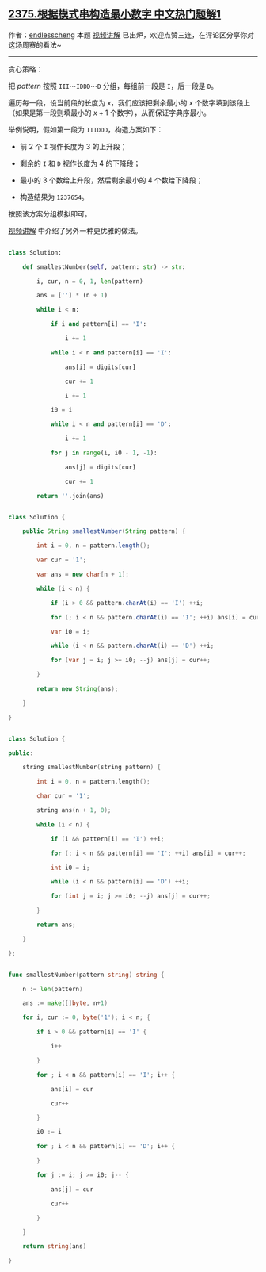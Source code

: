 ## [2375.根据模式串构造最小数字 中文热门题解1](https://leetcode.cn/problems/construct-smallest-number-from-di-string/solutions/100000/by-endlesscheng-8ee3)

作者：[endlesscheng](https://leetcode.cn/u/endlesscheng)
本题 [视频讲解](https://www.bilibili.com/video/BV1rS4y1s721) 已出炉，欢迎点赞三连，在评论区分享你对这场周赛的看法~

---

贪心策略：

把 $\textit{pattern}$ 按照 $\texttt{III}\cdots \texttt{IDDD}\cdots \texttt{D}$ 分组，每组前一段是 $\texttt{I}$，后一段是 $\texttt{D}$。

遍历每一段，设当前段的长度为 $x$，我们应该把剩余最小的 $x$ 个数字填到该段上（如果是第一段则填最小的 $x+1$ 个数字），从而保证字典序最小。

举例说明，假如第一段为 $\texttt{IIIDDD}$，构造方案如下：

- 前 $2$ 个 $\texttt{I}$ 视作长度为 $3$ 的上升段；
- 剩余的 $\texttt{I}$ 和 $\texttt{D}$ 视作长度为 $4$ 的下降段；
- 最小的 $3$ 个数给上升段，然后剩余最小的 $4$ 个数给下降段；
- 构造结果为 $\texttt{1237654}$。

按照该方案分组模拟即可。

[视频讲解](https://www.bilibili.com/video/BV1rS4y1s721) 中介绍了另外一种更优雅的做法。

```py [sol1-Python3]
class Solution:
    def smallestNumber(self, pattern: str) -> str:
        i, cur, n = 0, 1, len(pattern)
        ans = [''] * (n + 1)
        while i < n:
            if i and pattern[i] == 'I':
                i += 1
            while i < n and pattern[i] == 'I':
                ans[i] = digits[cur]
                cur += 1
                i += 1
            i0 = i
            while i < n and pattern[i] == 'D':
                i += 1
            for j in range(i, i0 - 1, -1):
                ans[j] = digits[cur]
                cur += 1
        return ''.join(ans)
```

```java [sol1-Java]
class Solution {
    public String smallestNumber(String pattern) {
        int i = 0, n = pattern.length();
        var cur = '1';
        var ans = new char[n + 1];
        while (i < n) {
            if (i > 0 && pattern.charAt(i) == 'I') ++i;
            for (; i < n && pattern.charAt(i) == 'I'; ++i) ans[i] = cur++;
            var i0 = i;
            while (i < n && pattern.charAt(i) == 'D') ++i;
            for (var j = i; j >= i0; --j) ans[j] = cur++;
        }
        return new String(ans);
    }
}
```

```cpp [sol1-C++]
class Solution {
public:
    string smallestNumber(string pattern) {
        int i = 0, n = pattern.length();
        char cur = '1';
        string ans(n + 1, 0);
        while (i < n) {
            if (i && pattern[i] == 'I') ++i;
            for (; i < n && pattern[i] == 'I'; ++i) ans[i] = cur++;
            int i0 = i;
            while (i < n && pattern[i] == 'D') ++i;
            for (int j = i; j >= i0; --j) ans[j] = cur++;
        }
        return ans;
    }
};
```

```go [sol1-Go]
func smallestNumber(pattern string) string {
	n := len(pattern)
	ans := make([]byte, n+1)
	for i, cur := 0, byte('1'); i < n; {
		if i > 0 && pattern[i] == 'I' {
			i++
		}
		for ; i < n && pattern[i] == 'I'; i++ {
			ans[i] = cur
			cur++
		}
		i0 := i
		for ; i < n && pattern[i] == 'D'; i++ {
		}
		for j := i; j >= i0; j-- {
			ans[j] = cur
			cur++
		}
	}
	return string(ans)
}
```
